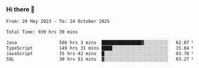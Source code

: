 ### Hi there 👋

<!--START_SECTION:waka-->

```txt
From: 29 May 2023 - To: 24 October 2025

Total Time: 939 hrs 39 mins

Java                586 hrs 3 mins  ███████████████▓░░░░░░░░░   62.07 %
TypeScript          149 hrs 31 mins ████░░░░░░░░░░░░░░░░░░░░░   15.84 %
JavaScript          35 hrs 42 mins  █░░░░░░░░░░░░░░░░░░░░░░░░   03.78 %
SQL                 30 hrs 51 mins  ▓░░░░░░░░░░░░░░░░░░░░░░░░   03.27 %
```

<!--END_SECTION:waka-->
<!--
**the-beef-calculator/the-beef-calculator** is a ✨ _special_ ✨ repository because its `README.md` (this file) appears on your GitHub profile.

Here are some ideas to get you started:

- 🔭 I’m currently working on ...
- 🌱 I’m currently learning ...
- 👯 I’m looking to collaborate on ...
- 🤔 I’m looking for help with ...
- 💬 Ask me about ...
- 📫 How to reach me: ...
- 😄 Pronouns: ...
- ⚡ Fun fact: ...
-->
